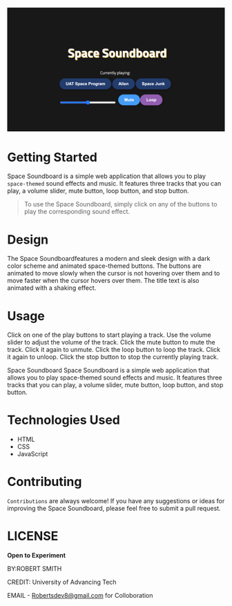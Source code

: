 ![](resource/Sound.png)

# Getting Started
Space Soundboard is a simple web application that allows you to play `space-themed` sound effects and music. It features three tracks that you can play, a volume slider, mute button, loop button, and stop button.

> To use the Space Soundboard, simply click on any of the buttons to play the corresponding sound effect. 

# Design
The Space Soundboardfeatures a modern and sleek design with a dark color scheme and animated space-themed buttons. The buttons are animated to move slowly when the cursor is not hovering over them and to move faster when the cursor hovers over them. The title text is also animated with a shaking effect.

# Usage
Click on one of the play buttons to start playing a track.
Use the volume slider to adjust the volume of the track.
Click the mute button to mute the track. Click it again to unmute.
Click the loop button to loop the track. Click it again to unloop.
Click the stop button to stop the currently playing track.



Space Soundboard
Space Soundboard is a simple web application that allows you to play space-themed sound effects and music. It features three tracks that you can play, a volume slider, mute button, loop button, and stop button.


# Technologies Used
* HTML
* CSS
* JavaScript


# Contributing
`Contributions` are always welcome! If you have any suggestions or ideas for improving the Space Soundboard, please feel free to submit a pull request.



# LICENSE
**Open to Experiment**

BY:ROBERT SMITH

CREDIT: University of Advancing Tech

EMAIL - Robertsdev8@gmail.com for Colloboration 
